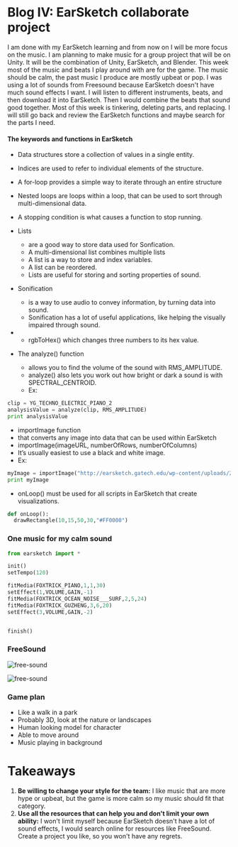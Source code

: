 # Blog IV: EarSketch collaborate project

I am done with my EarSketch learning and from now on I will be more focus on the music. I am planning to make music for a group project
that will be on Unity. It will be the combination of Unity, EarSketch, and Blender. This week most of the music and beats I play around with are for the game. The music should be calm, the past music I produce are mostly upbeat or pop. I was using a lot of sounds from Freesound because EarSketch doesn't have much sound effects I want. I will listen to different instruments, beats, and then download it into EarSketch. Then I would combine the beats that sound good together. Most of this week is tinkering, deleting parts, and replacing. I will still go back and review the EarSketch functions and maybe search for the parts I need. 

#### The keywords and functions in EarSketch
+ Data structures store a collection of values in a single entity. 
+ Indices are used to refer to individual elements of the structure. 
+ A for-loop provides a simple way to iterate through an entire structure
+ Nested loops are loops within a loop, that can be used to sort through multi-dimensional data.
+ A stopping condition is what causes a function to stop running.

+ Lists 
  + are a good way to store data used for Sonfication.
  + A multi-dimensional list combines multiple lists
  + A list is a way to store and index variables.
  + A list can be reordered.
  + Lists are useful for storing and sorting properties of sound.
  
+ Sonification 
  + is a way to use audio to convey information, by turning data into sound. 
  + Sonification has a lot of useful applications, like helping the visually impaired through sound. 

+ + rgbToHex() which changes three numbers to its hex value.

+ The analyze() function 
  + allows you to find the volume of the sound with RMS_AMPLITUDE. 
  + analyze() also lets you work out how bright or dark a sound is with SPECTRAL_CENTROID. 
  + Ex:
```python
clip = YG_TECHNO_ELECTRIC_PIANO_2
analysisValue = analyze(clip, RMS_AMPLITUDE)
print analysisValue
```

+  importImage function 
  + that converts any image into data that can be used within EarSketch
  + importImage(imageURL, numberOfRows, numberOfColumns)
  + It’s usually easiest to use a black and white image.
  + Ex: 
```python
myImage = importImage("http://earsketch.gatech.edu/wp-content/uploads/2013/03/grid_zoomed.png", 8, 8)
print myImage
```

+ onLoop() must be used for all scripts in EarSketch that create visualizations.
```python
def onLoop():
  drawRectangle(10,15,50,30,"#FF0000")
```

### One music for my calm sound
```python
from earsketch import *

init()
setTempo(120)

fitMedia(FOXTRICK_PIANO,1,1,30)
setEffect(1,VOLUME,GAIN,-1)
fitMedia(FOXTRICK_OCEAN_NOISE___SURF,2,5,24)
fitMedia(FOXTRICK_GUZHENG,3,6,20)
setEffect(3,VOLUME,GAIN,-2)


finish()

```

### FreeSound

![free-sound](https://upload.wikimedia.org/wikipedia/commons/3/3c/Freesound_project_website_logo.png)

![free-sound](https://d2.alternativeto.net/dist/s/2fc76370-86f9-e011-98e6-0025902c7e73_1_full.png?format=jpg&width=1600&height=1600&mode=min&upscale=false)

### Game plan
+ Like a walk in a park
+ Probably 3D, look at the nature or landscapes
+ Human looking model for character
+ Able to move around
+ Music playing in background


# Takeaways
1. **Be willing to change your style for the team:** I like music that are more hype or upbeat, but the game is more calm so my music should fit that category.
2. **Use all the resources that can help you and don't limit your own ability:** I won't limit myself because EarSketch doesn't have a lot of sound effects, I would search online for resources like FreeSound. Create a project you like, so you won't have any regrets.

